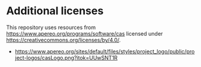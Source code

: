 # Additional licenses

This repository uses resources from https://www.apereo.org/programs/software/cas licensed under https://creativecommons.org/licenses/by/4.0/.
- https://www.apereo.org/sites/default/files/styles/project_logo/public/project-logos/casLogo.png?itok=UUwSNT1R